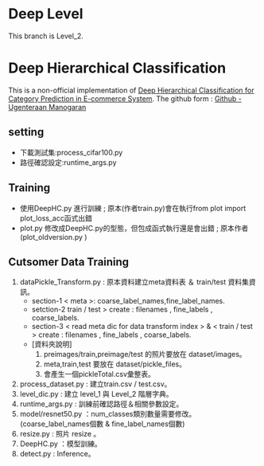 ﻿# Deep Level
This branch is Level_2.

# Deep Hierarchical Classification

This is a non-official implementation of [Deep Hierarchical Classification for Category Prediction in E-commerce System][1]. 
The github form : [Github - Ugenteraan Manogaran][2]

## setting 
- 下載測試集:process_cifar100.py 
- 路徑確認設定:runtime_args.py

## Training 
- 使用DeepHC.py 進行訓練 ; 原本(作者train.py)會在執行from plot import plot_loss_acc函式出錯
- plot.py 修改成DeepHC.py的型態，但包成函式執行還是會出錯 ; 原本作者(plot_oldversion.py )

## Cutsomer Data Training 
1. dataPickle_Transform.py : 原本資料建立meta資料表 ＆ train/test 資料集資訊。
    - section-1 < meta >: coarse_label_names,fine_label_names.
    - setction-2 train / test >  create : filenames , fine_labels , coarse_labels.
    - section-3 < read meta dic for data transform index > & < train / test >  create : filenames , fine_labels , coarse_labels.
    - [資料夾說明]
        1. preimages/train,preimage/test 的照片要放在 dataset/images。
        2. meta,train,test 要放在 dataset/pickle_files。
        3. 會產生一個pickleTotal.csv彙整表。
2. process_dataset.py : 建立train.csv /  test.csv。
3. level_dic.py : 建立 level_1 與 Level_2 階層字典。
4. runtime_args.py : 訓練前確認路徑＆相關參數設定。
5. model/resnet50.py ：num_classes類別數量需要修改。(coarse_label_names個數 & fine_label_names個數)
6. resize.py : 照片 resize 。
7. DeepHC.py ：模型訓練。
8. detect.py :  Inference。


[1]: https://arxiv.org/pdf/2005.06692.pdf "Deep Hierarchical Classification for Category Prediction in E-commerce System"
[2]:https://github.com/Ugenteraan/Deep_Hierarchical_Classification "Github - Ugenteraan Manogaran"